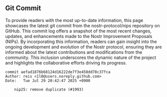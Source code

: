 ## Git Commit
To provide readers with the most up-to-date information, this page showcases the latest git commit from the nostr-protocol/nips repository on GitHub. This commit log offers a snapshot of the most recent changes, updates, and enhancements made to the Nostr Improvement Proposals (NIPs). By incorporating this information, readers can gain insight into the ongoing development and evolution of the Nostr protocol, ensuring they are informed about the latest contributions and modifications from the community. This inclusion underscores the dynamic nature of the project and highlights the collaborative efforts driving its progress.

```shell
commit aefad1876b68124d16222de7f3e458dd78c37fca
Author: reis <1l0@users.noreply.github.com>
Date:   Tue Jul 29 20:42:47 2025 +0900

    nip25: remove duplicate (#1993)
```
